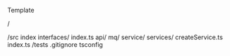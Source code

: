 Template


/

/src
  index
  interfaces/
    index.ts
    api/
    mq/
    service/
  services/
    createService.ts
    index.ts
/tests
.gitignore
tsconfig


